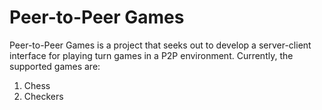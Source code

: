 # Peer-to-Peer Games

Peer-to-Peer Games is a project that seeks out to develop a server-client interface for playing turn games in a P2P environment. Currently, the supported games are:

1. Chess
2. Checkers
